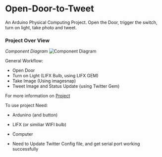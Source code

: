 # Open-Door-to-Tweet
An Arduino Physical Computing Project. Open the Door, trigger the switch, turn on light, take photo and tweet.

### Project Over View 
*Component Diagram*
![Component Diagram](http://postachio-images.s3-website-us-east-1.amazonaws.com/1c313a92-d602-436e-8304-4986bd3ecfba/c419feaf-2aec-414b-84cb-32a24fbf36b5/a729e5a2-6976-4b49-97da-8becde5198a6.jpg)

General Workflow:

- Open Door
- Turn on Light (LIFX Bulb, using LIFX GEM)
- Take Image (Using imagesnap)
- Tweet Image and Status Update (using Twitter Gem)

For more information on [Project](http://physicalcomputing.me/post/8-midterm-project)

To use project Need:
- Ardunino (and button)
- LIFX (or similiar WIFI bulb)
- Computer

- Need to Update Twitter Config file, and get serial port working successfully
